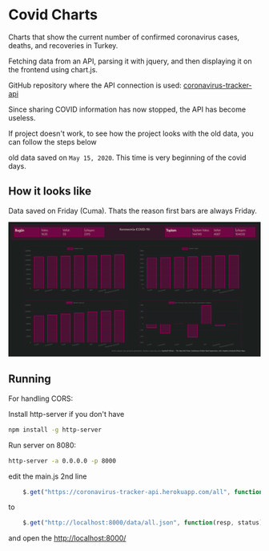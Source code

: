 # Covid Charts

Charts that show the current number of confirmed coronavirus cases, deaths, and recoveries in Turkey.

Fetching data from an API, parsing it with jquery, and then displaying it on the frontend using chart.js.

GitHub repository where the API connection is used: [coronavirus-tracker-api](https://github.com/ExpDev07/coronavirus-tracker-api)

Since sharing COVID information has now stopped, the API has become useless.

If project doesn't work, to see how the project looks with the old data, you can follow the steps below

old data saved on `May 15, 2020`. This time is very beginning of the covid days.

## How it looks like

Data saved on Friday (Cuma). Thats the reason first bars are always Friday.

![Covid.gif](sample/covid.gif)

## Running

For handling CORS:

Install http-server if you don't have

```bash
npm install -g http-server
```

Run server on 8080:

```bash
http-server -a 0.0.0.0 -p 8000
```

edit the main.js 2nd line

```javascript
    $.get("https://coronavirus-tracker-api.herokuapp.com/all", function(resp, status){
```

to

```javascript
    $.get("http://localhost:8000/data/all.json", function(resp, status){
```

and open the [http://localhost:8000/](http://localhost:8000/)